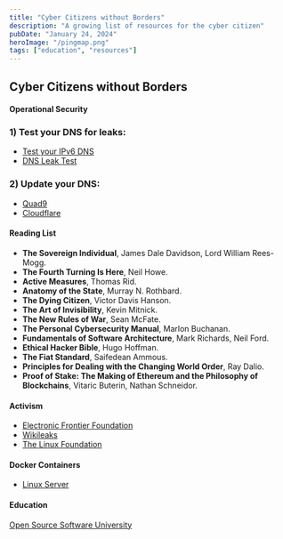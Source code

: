 ```yaml
---
title: "Cyber Citizens without Borders"
description: "A growing list of resources for the cyber citizen"
pubDate: "January 24, 2024"
heroImage: "/pingmap.png"
tags: ["education", "resources"]
---
```


## Cyber Citizens without Borders

#### Operational Security

### 1) Test your DNS for leaks:
- [Test your IPv6 DNS](https://test-ipv6.com/)
- [DNS Leak Test](https://www.dnsleaktest.com/)

### 2) Update your DNS:
- [Quad9](https://quad9.net/)
- [Cloudflare](https://www.cloudflare.com/application-services/products/dns/)

#### Reading List
- **The Sovereign Individual**, James Dale Davidson, Lord William Rees-Mogg.
- **The Fourth Turning Is Here**, Neil Howe.
- **Active Measures**, Thomas Rid.
- **Anatomy of the State**, Murray N. Rothbard.
- **The Dying Citizen**, Victor Davis Hanson.
- **The Art of Invisibility**, Kevin Mitnick.
- **The New Rules of War**, Sean McFate.
- **The Personal Cybersecurity Manual**, Marlon Buchanan.
- **Fundamentals of Software Architecture**, Mark Richards, Neil Ford.
- **Ethical Hacker Bible**, Hugo Hoffman.
- **The Fiat Standard**, Saifedean Ammous.
- **Principles for Dealing with the Changing World Order**, Ray Dalio.
- **Proof of Stake: The Making of Ethereum and the Philosophy of Blockchains**, Vitaric Buterin, Nathan Schneidor.

#### Activism
- [Electronic Frontier Foundation](https://www.eff.org)
- [Wikileaks](https://www.wikileaks.org)
- [The Linux Foundation](https://wwww.linuxfoundation.org)

#### Docker Containers
- [Linux Server](https://www.linuxserver.io)
#### Education
[Open Source Software University](https://www.ossu.firebaseapp.com)
